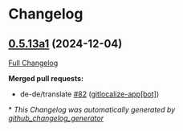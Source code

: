 # Changelog

## [0.5.13a1](https://github.com/OpenVoiceOS/ovos-skill-wikipedia/tree/0.5.13a1) (2024-12-04)

[Full Changelog](https://github.com/OpenVoiceOS/ovos-skill-wikipedia/compare/0.5.12...0.5.13a1)

**Merged pull requests:**

- de-de/translate [\#82](https://github.com/OpenVoiceOS/ovos-skill-wikipedia/pull/82) ([gitlocalize-app[bot]](https://github.com/apps/gitlocalize-app))



\* *This Changelog was automatically generated by [github_changelog_generator](https://github.com/github-changelog-generator/github-changelog-generator)*
